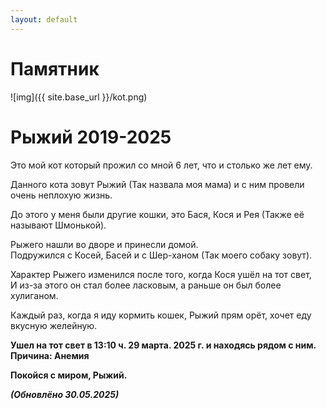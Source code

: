 ```yaml
---
layout: default
---
```


# Памятник

![img]({{ site.base_url }}/kot.png)

**Рыжий 2019-2025**
=

Это мой кот который прожил со мной 6 лет, что и столько же лет ему.  

Данного кота зовут Рыжий (Так назвала моя мама) и с ним провели очень неплохую жизнь.  

До этого у меня были другие кошки, это Бася, Кося и Рея (Также её называют Шмонькой).  

Рыжего нашли во дворе и принесли домой.  
Подружился с Косей, Басей и с Шер-ханом (Так моего собаку зовут).  

Характер Рыжего изменился после того, когда Кося ушёл на тот свет,  
И из-за этого он стал более ласковым, а раньше он был более хулиганом.

Каждый раз, когда я иду кормить кошек, Рыжий прям орёт, хочет еду вкусную желейную.

**Ушел на тот свет в 13:10 ч. 29 марта. 2025 г. и находясь рядом с ним.**  
**Причина: Анемия**

**Покойся с миром, Рыжий.**





***(Обновлёно 30.05.2025)***  